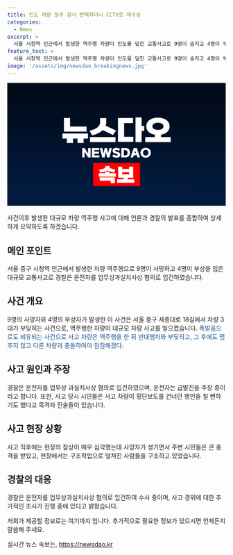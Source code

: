 ```yaml
---
title: 인도 차량 질주 참사 번쩍하더니 CCTV로 재구성
categories:
  - News
excerpt: >
  서울 시청역 인근에서 발생한 역주행 차량이 인도를 덮친 교통사고로 9명이 숨지고 4명이 부상을 입었다. 차량은 마주 보는 방향의 인도를 덮치며 알루미늄 가드레일을 뿌리채 뽑았고, 오토바이를 파손하며 멈추지 않고 시청 방향으로 이동 중 다른 차량과 충돌하다 지하철 역 출구 상가에 충돌했다. 사고현장에서는 참혹한 모습을 presseion이 했다. 경찰은 운전자를 업무상과실치사상 혐의로 입건했으며 운전자는 급발진을 주장하고 있다.
feature_text: >
  서울 시청역 인근에서 발생한 역주행 차량이 인도를 덮친 교통사고로 9명이 숨지고 4명이 부상을 입었다. 차량은 마주 보는 방향의 인도를 덮치며 알루미늄 가드레일을 뿌리채 뽑았고, 오토바이를 파손하며 멈추지 않고 시청 방향으로 이동 중 다른 차량과 충돌하다 지하철 역 출구 상가에 충돌했다. 사고현장에서는 참혹한 모습을 presseion이 했다. 경찰은 운전자를 업무상과실치사상 혐의로 입건했으며 운전자는 급발진을 주장하고 있다.
image: '/assets/img/newsdao_breakingnews.jpg'
---
```


<p><img src="/assets/img/newsdao_breakingnews.jpg" alt="koreaapp 속보" /></p>

<p>사건이후 발생한 대규모 차량 역주행 사고에 대해 언론과 경찰의 발표를 종합하여 상세하게 요약하도록 하겠습니다.</p>

<h2 data-ke-size="size26">메인 포인트</h2>

<p data-ke-size="size16">서울 중구 시청역 인근에서 발생한 차량 역주행으로 9명이 사망하고 4명이 부상을 입은 대규모 교통사고로 경찰은 운전자를 업무상과실치사상 혐의로 입건하였습니다.</p>

<h2 data-ke-size="size26">사건 개요</h2>

<p data-ke-size="size16">9명의 사망자와 4명의 부상자가 발생한 이 사건은 서울 중구 세종대로 18길에서 차량 3대가 부딪히는 사건으로, 역주행한 차량이 대규모 차량 사고를 일으켰습니다. <span style="color: #1a5490;">폭발음으로도 비유되는 사건으로 사고 차량은 역주행을 한 뒤 반대행차와 부딪히고, 그 후에도 멈추지 않고 다른 차량과 충돌하여야 잠잠해졌다</span>.</p>

<h2 data-ke-size="size26">사고 원인과 주장</h2>

<p data-ke-size="size16">경찰은 운전자를 업무상 과실치사상 혐의로 입건하였으며, 운전자는 급발진을 주장 중이라고 합니다. 또한, 사고 당시 시민들은 사고 차량이 횡단보도를 건너던 행인을 칠 뻔하기도 했다고 목격자 진술들이 있습니다.</p>

<h2 data-ke-size="size26">사고 현장 상황</h2>

<p data-ke-size="size16">사고 직후에는 현장의 참상이 매우 심각했는데 사망자가 생기면서 주변 시민들은 큰 충격을 받았고, 현장에서는 구조작업으로 덮쳐진 사람들을 구조하고 있었습니다.</p>

<h2 data-ke-size="size26">경찰의 대응</h2>

<p data-ke-size="size16">경찰은 운전자를 업무상과실치사상 혐의로 입건하여 수사 중이며, 사고 경위에 대한 추가적인 조사가 진행 중에 있다고 밝혔습니다.</p>

<p>저희가 제공할 정보로는 여기까지 입니다. 추가적으로 필요한 정보가 있으시면 언제든지 말씀해 주세요.</p>
실시간 뉴스 속보는, <a href="https://newsdao.kr" rel="dofollow">https://newsdao.kr</a>


